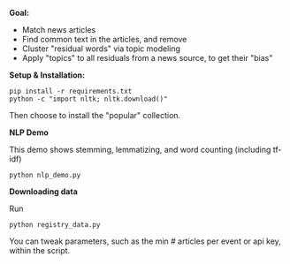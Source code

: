 **Goal:**

* Match news articles
* Find common text in the articles, and remove
* Cluster "residual words" via topic modeling
* Apply "topics" to all residuals from a news source, to get their "bias"


**Setup & Installation:**

```
pip install -r requirements.txt
python -c "import nltk; nltk.download()"
```

Then choose to install the "popular" collection.


**NLP Demo**

This demo shows stemming, lemmatizing, and word counting (including tf-idf)

```
python nlp_demo.py
```


**Downloading data**

Run

```
python registry_data.py
```

You can tweak parameters, such as the min # articles per event or api key, within the script.
